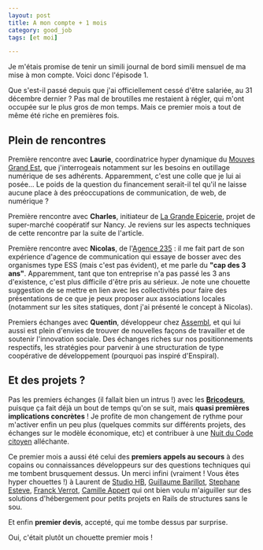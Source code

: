 ```yaml
---
layout: post
title: A mon compte + 1 mois
category: good_job
tags: [et moi]

---
```


Je m'étais promise de tenir un simili journal de bord simili mensuel de ma mise à mon compte. Voici donc l'épisode 1.

<!--more-->

Que s'est-il passé depuis que j'ai officiellement cessé d'être salariée, au 31 décembre dernier ? Pas mal de broutilles me restaient à régler, qui m'ont occupée sur le plus gros de mon temps. Mais ce premier mois a tout de même été riche en premières fois.

## Plein de rencontres

Première rencontre avec **Laurie**, coordinatrice hyper dynamique du [Mouves Grand Est](http://mouves.org/nos-missions/federer-et-influer/federer-les-entrepreneurs-sociaux/grand-est/), que j'interrogeais notamment sur les besoins en outillage numérique de ses adhérents. Apparemment, c'est une colle que je lui ai posée... Le poids de la question du financement serait-il tel qu'il ne laisse aucune place à des préoccupations de communication, de web, de numérique ?

Première rencontre avec **Charles**, initiateur de [La Grande Epicerie](https://www.facebook.com/epiceriecollabnancy/), projet de super-marché coopératif sur Nancy. Je reviens sur les aspects techniques de cette rencontre par la suite de l'article.

Première rencontre avec **Nicolas**, de l'[Agence 235](http://www.lagence235.com/) : il me fait part de son expérience d'agence de communication qui essaye de bosser avec des organismes type ESS (mais c'est pas évident), et me parle du **"cap des 3 ans"**. Apparemment, tant que ton entreprise n'a pas passé les 3 ans d'existence, c'est plus difficile d'être pris au sérieux. Je note une chouette suggestion de se mettre en lien avec les collectivités pour faire des présentations de ce que je peux proposer aux associations locales (notamment sur les sites statiques, dont j'ai présenté le concept à Nicolas).

Premiers échanges avec **Quentin**, développeur chez [Assembl](http://assembl.bluenove.com/), et qui lui aussi est plein d'envies de trouver de nouvelles façons de travailler et de soutenir l'innovation sociale. Des échanges riches sur nos positionnements respectifs, les stratégies pour parvenir à une structuration de type coopérative de développement (pourquoi pas inspiré d'Enspiral).

## Et des projets ?

Pas les premiers échanges (il fallait bien un intrus !) avec les **[Bricodeurs](https://lesbricodeurs.fr/)**, puisque ça fait déjà un bout de temps qu'on se suit, mais **quasi premières implications concrètes** ! Je profite de mon changement de rythme pour m'activer enfin un peu plus (quelques commits sur différents projets, des échanges sur le modèle économique, etc) et contribuer à une [Nuit du Code citoyen](http://lesbricodeurs.fr/evenements/NuitCodeCitoyen/) alléchante.


Ce premier mois a aussi été celui des **premiers appels au secours** à des copains ou connaissances développeurs sur des questions techniques qui me tombent brusquement dessus. Un merci infini (vraiment ! Vous êtes hyper chouettes !) à Laurent de [Studio HB](http://www.studio-hb.com/), [Guillaume Barillot](https://twitter.com/gbarillot), [Stephane Esteve](https://twitter.com/steeveosteen), [Franck Verrot](https://twitter.com/franckverrot), [Camille Appert](https://twitter.com/camilleappert) qui ont bien voulu m'aiguiller sur des solutions d'hébergement pour petits projets en Rails de structures sans le sou.

Et enfin **premier devis**, accepté, qui me tombe dessus par surprise.

Oui, c'était plutôt un chouette premier mois !
